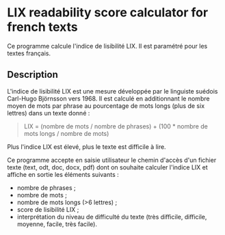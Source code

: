 # LIX readability score calculator for french texts

Ce programme calcule l'indice de lisibilité LIX. Il est paramétré pour les textes français.

## Description

L'indice de lisibilité LIX est une mesure développée par le linguiste suédois Carl-Hugo Björnsson vers 1968. Il est calculé en additionnant le nombre moyen de mots par phrase au pourcentage de mots longs (plus de six lettres) dans un texte donné :

> LIX = (nombre de mots / nombre de phrases) + (100 * nombre de mots longs / nombre de mots)

Plus l'indice LIX est élevé, plus le texte est difficile à lire.

Ce programme accepte en saisie utilisateur le chemin d'accès d'un fichier texte (text, odt, doc, docx, pdf) dont on souhaite calculer l'indice LIX et affiche en sortie les éléments suivants :

- nombre de phrases ;
- nombre de mots ;
- nombre de mots longs (>6 lettres) ;
- score de lisibilité LIX ;
- interprétation du niveau de difficulté du texte (très difficile, difficile, moyenne, facile, très facile).
